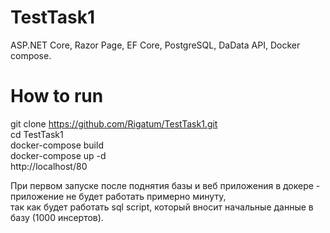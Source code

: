 # TestTask1
ASP.NET Core, Razor Page, EF Core, PostgreSQL, DaData API, Docker compose.
# How to run
git clone https://github.com/Rigatum/TestTask1.git  <br>
cd TestTask1  <br>
docker-compose build  <br>
docker-compose up -d  <br>
http://localhost/80  <br>

При первом запуске после поднятия базы и веб приложения в докере - приложение не будет работать примерно минуту, <br>
так как будет работать sql script, который вносит начальные данные в базу (1000 инсертов).
